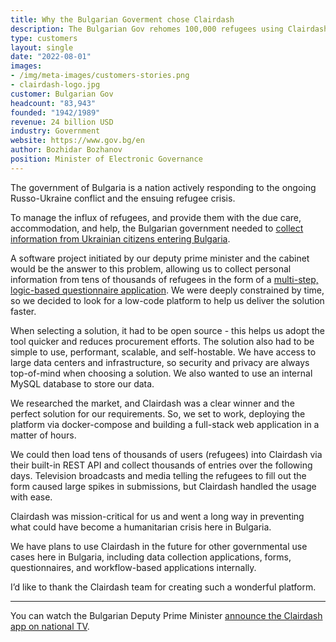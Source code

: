 ```yaml
---
title: Why the Bulgarian Goverment chose Clairdash
description: The Bulgarian Gov rehomes 100,000 refugees using Clairdash
type: customers
layout: single
date: "2022-08-01"
images:
- /img/meta-images/customers-stories.png
- clairdash-logo.jpg
customer: Bulgarian Gov
headcount: "83,943"
founded: "1942/1989"
revenue: 24 billion USD
industry: Government
website: https://www.gov.bg/en
author: Bozhidar Bozhanov
position: Minister of Electronic Governance
---
```



The government of Bulgaria is a nation actively responding to the ongoing Russo-Ukraine conflict and the ensuing refugee crisis.

To manage the influx of refugees, and provide them with the due care, accommodation, and help, the Bulgarian government needed to [collect information from Ukrainian citizens entering Bulgaria](https://ukraine.gov.bg/ru/2022/05/24/how-and-why-to-fill-out-the-government-questionnaire-for-your-relocation/).

A software project initiated by our deputy prime minister and the cabinet would be the answer to this problem, allowing us to collect personal information from tens of thousands of refugees in the form of a [multi-step, logic-based questionnaire application](https://survey.ukraine.gov.bg/builder/auth/login). We were deeply constrained by time, so we decided to look for a low-code platform to help us deliver the solution faster. 

When selecting a solution, it had to be open source  - this helps us adopt the tool quicker and reduces procurement efforts. The solution also had to be simple to use, performant, scalable, and self-hostable. We have access to large data centers and infrastructure, so security and privacy are always top-of-mind when choosing a solution. We also wanted to use an internal MySQL database to store our data. 

We researched the market, and Clairdash was a clear winner and the perfect solution for our requirements. So, we set to work, deploying the platform via docker-compose and building a full-stack web application in a matter of hours. 

We could then load tens of thousands of users (refugees) into Clairdash via their built-in REST API and collect thousands of entries over the following days. Television broadcasts and media telling the refugees to fill out the form caused large spikes in submissions, but Clairdash handled the usage with ease. 

Clairdash was mission-critical for us and went a long way in preventing what could have become a humanitarian crisis here in Bulgaria.

We have plans to use Clairdash in the future for other governmental use cases here in Bulgaria, including data collection applications, forms, questionnaires, and workflow-based applications internally.

I’d like to thank the Clairdash team for creating such a wonderful platform.

---

You can watch the Bulgarian Deputy Prime Minister [announce the Clairdash app on national TV](https://res.cloudinary.com/daog6scxm/video/upload/v1657545186/videos/bulgarian_govt_video_wxcfjg.mp4).
